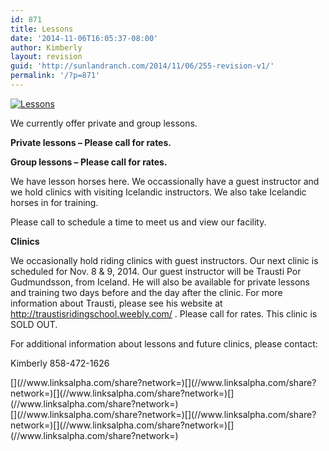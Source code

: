 ```yaml
---
id: 871
title: Lessons
date: '2014-11-06T16:05:37-08:00'
author: Kimberly
layout: revision
guid: 'http://sunlandranch.com/2014/11/06/255-revision-v1/'
permalink: '/?p=871'
---
```


[![](http://sunlandranch.com/wp-content/uploads/2010/10/balti1.jpg "Lessons")](http://sunlandranch.com/wp-content/uploads/2010/10/balti1.jpg)

We currently offer private and group lessons.

**Private lessons – Please call for rates.**

**Group lessons – Please call for rates.**

We have lesson horses here. We occassionally have a guest instructor and we hold clinics with visiting Icelandic instructors. We also take Icelandic horses in for training.

Please call to schedule a time to meet us and view our facility.

**Clinics**

We occasionally hold riding clinics with guest instructors. Our next clinic is scheduled for Nov. 8 &amp; 9, 2014. Our guest instructor will be Trausti Por Gudmundsson, from Iceland. He will also be available for private lessons and training two days before and the day after the clinic. For more information about Trausti, please see his website at http://traustisridingschool.weebly.com/ . Please call for rates. This clinic is SOLD OUT.

For additional information about lessons and future clinics, please contact:

Kimberly 858-472-1626

<div class="linksalpha_container linksalpha_app_3" data-counters="1" data-size="regular" data-style="square" data-title="Lessons" data-url="https://www.sunlandranch.com/?p=871">[](//www.linksalpha.com/share?network=)[](//www.linksalpha.com/share?network=)[](//www.linksalpha.com/share?network=)[](//www.linksalpha.com/share?network=)</div><div class="linksalpha_container linksalpha_app_7" data-position="" data-title="Lessons" data-url="https://www.sunlandranch.com/?p=871">[](//www.linksalpha.com/share?network=)[](//www.linksalpha.com/share?network=)[](//www.linksalpha.com/share?network=)[](//www.linksalpha.com/share?network=)</div>